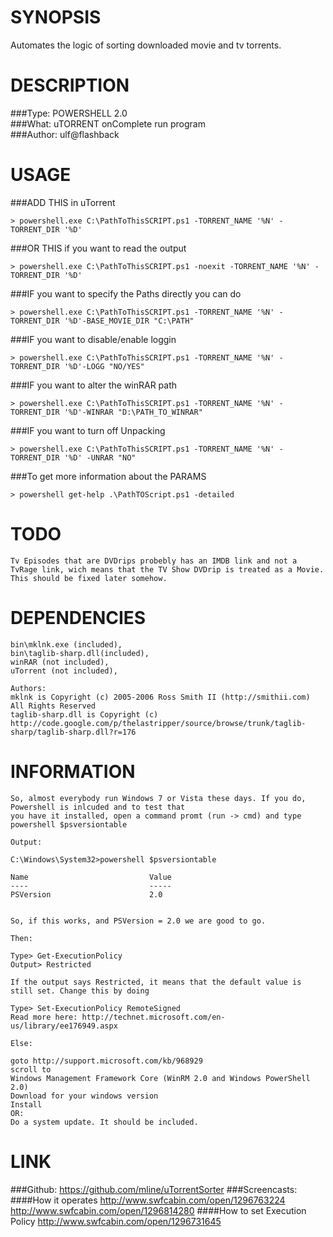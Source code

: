 SYNOPSIS 
========
Automates the logic of sorting downloaded movie and tv torrents.

DESCRIPTION
===========
###Type:
	POWERSHELL 2.0									
###What:
	uTORRENT onComplete run program 	
###Author:
	ulf@flashback				

USAGE
======

###ADD THIS in uTorrent	

	> powershell.exe C:\PathToThisSCRIPT.ps1 -TORRENT_NAME '%N' -TORRENT_DIR '%D'	

###OR THIS if you want to read the output

	> powershell.exe C:\PathToThisSCRIPT.ps1 -noexit -TORRENT_NAME '%N' -TORRENT_DIR '%D'	

###IF you want to specify the Paths directly you can do

	> powershell.exe C:\PathToThisSCRIPT.ps1 -TORRENT_NAME '%N' -TORRENT_DIR '%D'-BASE_MOVIE_DIR "C:\PATH"

###IF you want to disable/enable loggin

	> powershell.exe C:\PathToThisSCRIPT.ps1 -TORRENT_NAME '%N' -TORRENT_DIR '%D'-LOGG "NO/YES"

###IF you want to alter the winRAR path

	> powershell.exe C:\PathToThisSCRIPT.ps1 -TORRENT_NAME '%N' -TORRENT_DIR '%D'-WINRAR "D:\PATH_TO_WINRAR"
	
###IF you want to turn off Unpacking

	> powershell.exe C:\PathToThisSCRIPT.ps1 -TORRENT_NAME '%N' -TORRENT_DIR '%D' -UNRAR "NO"
	
###To get more information about the PARAMS

	> powershell get-help .\PathTOScript.ps1 -detailed

TODO
=====
	Tv Episodes that are DVDrips probebly has an IMDB link and not a TvRage link, wich means that the TV Show DVDrip is treated as a Movie. 
	This should be fixed later somehow.

DEPENDENCIES
============
	bin\mklnk.exe (included), 
	bin\taglib-sharp.dll(included), 
	winRAR (not included), 
	uTorrent (not included), 	
	
	Authors:
	mklnk is Copyright (c) 2005-2006 Ross Smith II (http://smithii.com) All Rights Reserved
	taglib-sharp.dll is Copyright (c) http://code.google.com/p/thelastripper/source/browse/trunk/taglib-sharp/taglib-sharp.dll?r=176


INFORMATION
===========
	So, almost everybody run Windows 7 or Vista these days. If you do, Powershell is inlcuded and to test that
	you have it installed, open a command promt (run -> cmd) and type powershell $psversiontable

	Output:

	C:\Windows\System32>powershell $psversiontable

	Name                           Value
	----                           -----
	PSVersion                      2.0


	So, if this works, and PSVersion = 2.0 we are good to go.

	Then:

	Type> Get-ExecutionPolicy
	Output> Restricted

	If the output says Restricted, it means that the default value is still set. Change this by doing

	Type> Set-ExecutionPolicy RemoteSigned
	Read more here: http://technet.microsoft.com/en-us/library/ee176949.aspx

	Else:

	goto http://support.microsoft.com/kb/968929
	scroll to
	Windows Management Framework Core (WinRM 2.0 and Windows PowerShell 2.0)
	Download for your windows version
	Install
	OR: 
	Do a system update. It should be included.

LINK
====
###Github:
	https://github.com/mline/uTorrentSorter
###Screencasts:
####How it operates
	http://www.swfcabin.com/open/1296763224
	http://www.swfcabin.com/open/1296814280
####How to set Execution Policy
	http://www.swfcabin.com/open/1296731645	
